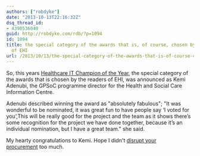 ```yaml
---
authors: ["robdyke"]
date: "2013-10-13T22:16:32Z"
dsq_thread_id:
- 4390536040
guid: http://robdyke.com/rdb/?p=1094
id: 1094
title: the special category of the awards that is, of course, chosen by the readers
  of EHI
url: /2013/10/13/the-special-category-of-the-awards-that-is-of-course-chosen-by-the-readers-of-ehi/
---
```

So, this years [Healthcare IT Champion of the Year](http://www.ehi.co.uk/insight/analysis/1180/rounds-of-applause), the special category of the awards that is chosen by the readers of EHI, was announced as Kemi Adenubi, the GPSoC programme director for the Health and Social Care Information Centre.

Adenubi described winning the award as "absolutely fabulous"; "It was wonderful to be nominated, it was great fun to have people say ‘I voted for you’,This will be really good for the project and the team as it shows there’s some recognition for the project we have done together, because it’s an individual nomination, but I have a great team." she said.

My hearty congratulations to Kemi. Hope I didn't [disrupt your procurement](http://www.opengpsoc.com/) too much.

&nbsp;